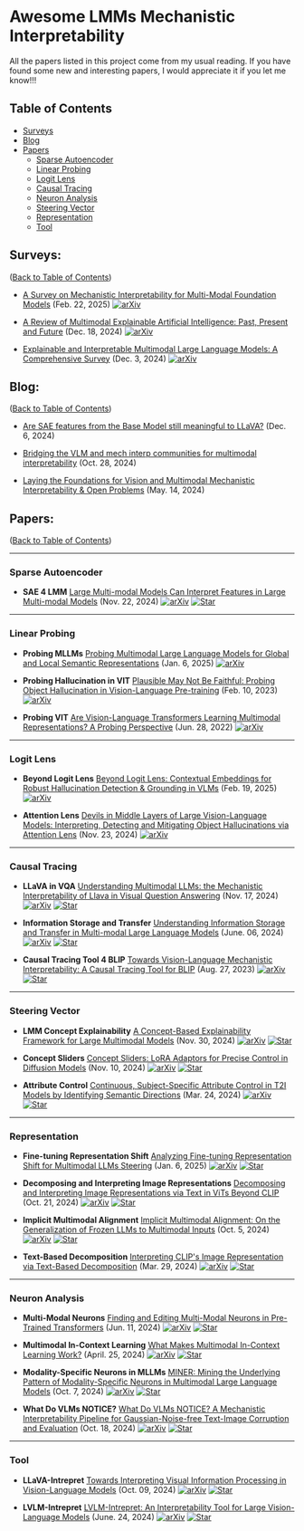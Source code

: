 # Awesome LMMs Mechanistic Interpretability
All the papers listed in this project come from my usual reading.
If you have found some new and interesting papers, I would appreciate it if you let me know!!!

## Table of Contents
- [Surveys](#Surveys)
- [Blog](#Blog)
- [Papers](#Papers)
  - [Sparse Autoencoder](#Sparse-Autoencoder)
  - [Linear Probing](#Linear-Probing)
  - [Logit Lens](#Logit-Lens)
  - [Causal Tracing](#Causal-Tracing)
  - [Neuron Analysis](#Neuron-Analysis)
  - [Steering Vector](#Steering-Vector)
  - [Representation](#Representation)
  - [Tool](#Tool)

## Surveys:
([Back to Table of Contents](#table-of-contents))
+ [A Survey on Mechanistic Interpretability for Multi-Modal Foundation Models](https://arxiv.org/abs/2502.17516) (Feb. 22, 2025)
  [![arXiv](https://img.shields.io/badge/arXiv-b31b1b.svg)](https://arxiv.org/abs/2502.17516)

+ [A Review of Multimodal Explainable Artificial Intelligence: Past, Present and Future](https://arxiv.org/abs/2412.14056) (Dec. 18, 2024)
  [![arXiv](https://img.shields.io/badge/arXiv-b31b1b.svg)](https://arxiv.org/abs/2412.14056)

+ [Explainable and Interpretable Multimodal Large Language Models: A Comprehensive Survey](https://arxiv.org/abs/2412.02104) (Dec. 3, 2024)
  [![arXiv](https://img.shields.io/badge/arXiv-b31b1b.svg)](https://arxiv.org/abs/2412.02104)
  
## Blog:
([Back to Table of Contents](#table-of-contents))
+ [Are SAE features from the Base Model still meaningful to LLaVA?](https://www.lesswrong.com/posts/8JTi7N3nQmjoRRuMD/are-sae-features-from-the-base-model-still-meaningful-to-1) (Dec. 6, 2024)

+ [Bridging the VLM and mech interp communities for multimodal interpretability](https://www.lesswrong.com/posts/aa5fzGr8JA3pqvhYC/bridging-the-vlm-and-mech-interp-communities-for-multimodal) (Oct. 28, 2024)

+ [Laying the Foundations for Vision and Multimodal Mechanistic Interpretability & Open Problems](https://www.lesswrong.com/posts/kobJymvvcvhbjWFKe/laying-the-foundations-for-vision-and-multimodal-mechanistic) (May. 14, 2024)

## Papers:
([Back to Table of Contents](#table-of-contents))

-------------------------------------------------------------------------------------------------------------------------------------------------------------------------
### Sparse Autoencoder
+ **SAE 4 LMM** [Large Multi-modal Models Can Interpret Features in Large Multi-modal Models](https://arxiv.org/abs/2411.14982) (Nov. 22, 2024)
  [![arXiv](https://img.shields.io/badge/arXiv-b31b1b.svg)](https://arxiv.org/abs/2411.14982)
  [![Star](https://img.shields.io/github/stars/EvolvingLMMs-Lab/multimodal-sae.svg?style=social&label=Star)](https://github.com/EvolvingLMMs-Lab/multimodal-sae)

-------------------------------------------------------------------------------------------------------------------------------------------------------------------------
### Linear Probing
+ **Probing MLLMs** [Probing Multimodal Large Language Models for Global and Local Semantic Representations](https://arxiv.org/abs/2402.17304) (Jan. 6, 2025)
  [![arXiv](https://img.shields.io/badge/arXiv-b31b1b.svg)](https://arxiv.org/abs/2402.17304)

+ **Probing Hallucination in VIT** [Plausible May Not Be Faithful: Probing Object Hallucination in Vision-Language Pre-training](https://arxiv.org/abs/2210.07688) (Feb. 10, 2023)
  [![arXiv](https://img.shields.io/badge/arXiv-b31b1b.svg)](https://arxiv.org/abs/2210.07688)

+ **Probing VIT** [Are Vision-Language Transformers Learning Multimodal Representations? A Probing Perspective](https://ojs.aaai.org/index.php/AAAI/article/view/21375) (Jun. 28, 2022)
  [![arXiv](https://img.shields.io/badge/arXiv-b31b1b.svg)](https://ojs.aaai.org/index.php/AAAI/article/view/21375)

-------------------------------------------------------------------------------------------------------------------------------------------------------------------------
### Logit Lens
+ **Beyond Logit Lens** [Beyond Logit Lens: Contextual Embeddings for Robust Hallucination Detection & Grounding in VLMs](https://arxiv.org/abs/2411.19187) (Feb. 19, 2025)
  [![arXiv](https://img.shields.io/badge/arXiv-b31b1b.svg)](https://arxiv.org/abs/2411.19187)
  
+ **Attention Lens** [Devils in Middle Layers of Large Vision-Language Models: Interpreting, Detecting and Mitigating Object Hallucinations via Attention Lens](https://www.arxiv.org/abs/2411.16724) (Nov. 23, 2024)
  [![arXiv](https://img.shields.io/badge/arXiv-b31b1b.svg)](https://www.arxiv.org/abs/2411.16724)

-------------------------------------------------------------------------------------------------------------------------------------------------------------------------
### Causal Tracing
+ **LLaVA in VQA** [Understanding Multimodal LLMs: the Mechanistic Interpretability of Llava in Visual Question Answering](https://arxiv.org/abs/2411.10950) (Nov. 17, 2024)
  [![arXiv](https://img.shields.io/badge/arXiv-b31b1b.svg)](https://arxiv.org/abs/2411.10950)
  [![Star](https://img.shields.io/github/stars/zepingyu0512/llava-mechanism.svg?style=social&label=Star)](https://github.com/zepingyu0512/llava-mechanism)

+ **Information Storage and Transfer** [Understanding Information Storage and Transfer in Multi-modal Large Language Models](https://arxiv.org/abs/2406.04236) (June. 06, 2024)
  [![arXiv](https://img.shields.io/badge/arXiv-b31b1b.svg)](https://arxiv.org/abs/2406.04236)
  [![Star](https://img.shields.io/github/stars/IntelLabs/lvlm-interpret.svg?style=social&label=Star)](https://github.com/IntelLabs/lvlm-interpret)
  
+ **Causal Tracing Tool 4 BLIP** [Towards Vision-Language Mechanistic Interpretability: A Causal Tracing Tool for BLIP](https://arxiv.org/abs/2308.14179) (Aug. 27, 2023)
  [![arXiv](https://img.shields.io/badge/arXiv-b31b1b.svg)](https://arxiv.org/abs/2308.14179)
  [![Star](https://img.shields.io/github/stars/vedantpalit/Towards-Vision-Language-Mechanistic-Interpretability.svg?style=social&label=Star)](https://github.com/vedantpalit/Towards-Vision-Language-Mechanistic-Interpretability)

-------------------------------------------------------------------------------------------------------------------------------------------------------------------------
### Steering Vector
+ **LMM Concept Explainability** [A Concept-Based Explainability Framework for Large Multimodal Models](https://arxiv.org/abs/2406.08074) (Nov. 30, 2024)
  [![arXiv](https://img.shields.io/badge/arXiv-b31b1b.svg)](https://arxiv.org/abs/2406.08074)
  [![Star](https://img.shields.io/github/stars/mshukor/xl-vlms.svg?style=social&label=Star)](https://github.com/mshukor/xl-vlms)
  
+ **Concept Sliders** [Concept Sliders: LoRA Adaptors for Precise Control in Diffusion Models](https://link.springer.com/chapter/10.1007/978-3-031-73661-2_10) (Nov. 10, 2024)
  [![arXiv](https://img.shields.io/badge/arXiv-b31b1b.svg)](https://link.springer.com/chapter/10.1007/978-3-031-73661-2_10)
  [![Star](https://img.shields.io/github/stars/CompVis/attribute-conl.svg?style=social&label=Star)](https://sliders.baulab.info/)
  
+ **Attribute Control** [Continuous, Subject-Specific Attribute Control in T2I Models by Identifying Semantic Directions](https://arxiv.org/abs/2403.17064) (Mar. 24, 2024)
  [![arXiv](https://img.shields.io/badge/arXiv-b31b1b.svg)](https://arxiv.org/abs/2403.17064)
  [![Star](https://img.shields.io/github/stars/CompVis/attribute-control.svg?style=social&label=Star)](https://github.com/CompVis/attribute-control)

-------------------------------------------------------------------------------------------------------------------------------------------------------------------------
### Representation
+ **Fine-tuning Representation Shift** [Analyzing Fine-tuning Representation Shift for Multimodal LLMs Steering](https://arxiv.org/abs/2501.03012) (Jan. 6, 2025)
  [![arXiv](https://img.shields.io/badge/arXiv-b31b1b.svg)](https://arxiv.org/abs/2501.03012)
  [![Star](https://img.shields.io/github/stars/mshukor/xl-vlms.svg?style=social&label=Star)](https://github.com/mshukor/xl-vlms)

+ **Decomposing and Interpreting Image Representations** [Decomposing and Interpreting Image Representations via Text in ViTs Beyond CLIP](https://arxiv.org/abs/2406.01583) (Oct. 21, 2024)
  [![arXiv](https://img.shields.io/badge/arXiv-b31b1b.svg)](https://arxiv.org/abs/2406.01583)
  [![Star](https://img.shields.io/github/stars/SriramB-98/vit-decompose.svg?style=social&label=Star)](https://github.com/SriramB-98/vit-decompose)

+ **Implicit Multimodal Alignment** [Implicit Multimodal Alignment: On the Generalization of Frozen LLMs to Multimodal Inputs](https://arxiv.org/abs/2405.16700) (Oct. 5, 2024)
  [![arXiv](https://img.shields.io/badge/arXiv-b31b1b.svg)](https://arxiv.org/abs/2405.16700)
  [![Star](https://img.shields.io/github/stars/mshukor/ima-lmms.svg?style=social&label=Star)](https://github.com/mshukor/ima-lmms)

+ **Text-Based Decomposition** [Interpreting CLIP's Image Representation via Text-Based Decomposition](https://arxiv.org/abs/2310.05916) (Mar. 29, 2024)
  [![arXiv](https://img.shields.io/badge/arXiv-b31b1b.svg)](https://arxiv.org/abs/2310.05916)
  [![Star](https://img.shields.io/github/stars/yossigandelsman/clip_text_span.svg?style=social&label=Star)](https://github.com/yossigandelsman/clip_text_span)

-------------------------------------------------------------------------------------------------------------------------------------------------------------------------
### Neuron Analysis
+ **Multi-Modal Neurons** [Finding and Editing Multi-Modal Neurons in Pre-Trained Transformers](https://arxiv.org/abs/2311.07470) (Jun. 11, 2024)
  [![arXiv](https://img.shields.io/badge/arXiv-b31b1b.svg)](https://arxiv.org/abs/2311.07470)
  [![Star](https://img.shields.io/github/stars/opanhw/MM_Neurons.svg?style=social&label=Star)](https://github.com/opanhw/MM_Neurons)

+ **Multimodal In-Context Learning** [What Makes Multimodal In-Context Learning Work?](https://arxiv.org/abs/2404.15736) (April. 25, 2024)
  [![arXiv](https://img.shields.io/badge/arXiv-b31b1b.svg)](https://arxiv.org/abs/2404.15736)
  [![Star](https://img.shields.io/github/stars/folbaeni/multimodal-icl.svg?style=social&label=Star)](https://github.com/folbaeni/multimodal-icl)

+ **Modality-Specific Neurons in MLLMs** [MINER: Mining the Underlying Pattern of Modality-Specific Neurons in Multimodal Large Language Models](https://arxiv.org/abs/2410.04819) (Oct. 7, 2024)
  [![arXiv](https://img.shields.io/badge/arXiv-b31b1b.svg)](https://arxiv.org/abs/2410.04819)
  [![Star](https://img.shields.io/github/stars/huang-kc/MINER.svg?style=social&label=Star)](https://github.com/huang-kc/MINER)

+ **What Do VLMs NOTICE?** [What Do VLMs NOTICE? A Mechanistic Interpretability Pipeline for Gaussian-Noise-free Text-Image Corruption and Evaluation](https://arxiv.org/abs/2406.16320) (Oct. 18, 2024)
  [![arXiv](https://img.shields.io/badge/arXiv-b31b1b.svg)](https://arxiv.org/abs/2406.16320)
  [![Star](https://img.shields.io/github/stars/wrudman/NOTICE.svg?style=social&label=Star)](https://anonymous.4open.science/r/NOTICE-ARR-Submission/README.md)

-------------------------------------------------------------------------------------------------------------------------------------------------------------------------
### Tool
+ **LLaVA-Intrepret** [Towards Interpreting Visual Information Processing in Vision-Language Models](https://arxiv.org/abs/2410.07149) (Oct. 09, 2024)
  [![arXiv](https://img.shields.io/badge/arXiv-b31b1b.svg)](https://arxiv.org/abs/2410.07149)
  [![Star](https://img.shields.io/github/stars/clemneo/llava-interp.svg?style=social&label=Star)](https://github.com/clemneo/llava-interp)

+ **LVLM-Intrepret** [LVLM-Intrepret: An Interpretability Tool for Large Vision-Language Models](https://arxiv.org/abs/2404.03118) (June. 24, 2024)
  [![arXiv](https://img.shields.io/badge/arXiv-b31b1b.svg)](https://arxiv.org/abs/2404.03118)
  [![Star](https://img.shields.io/github/stars/IntelLabs/lvlm-interpret.svg?style=social&label=Star)](https://github.com/IntelLabs/lvlm-interpret)




